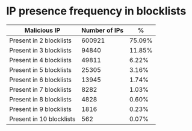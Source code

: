 # IP presence frequency in blocklists
| Malicious IP | Number of IPs | % |
|----|----|----|
| Present in 2 blocklists | 600921 | 75.09% |
| Present in 3 blocklists | 94840 | 11.85% |
| Present in 4 blocklists | 49811 | 6.22% |
| Present in 5 blocklists | 25305 | 3.16% |
| Present in 6 blocklists | 13945 | 1.74% |
| Present in 7 blocklists | 8282 | 1.03% |
| Present in 8 blocklists | 4828 | 0.60% |
| Present in 9 blocklists | 1816 | 0.23% |
| Present in 10 blocklists | 562 | 0.07% |

